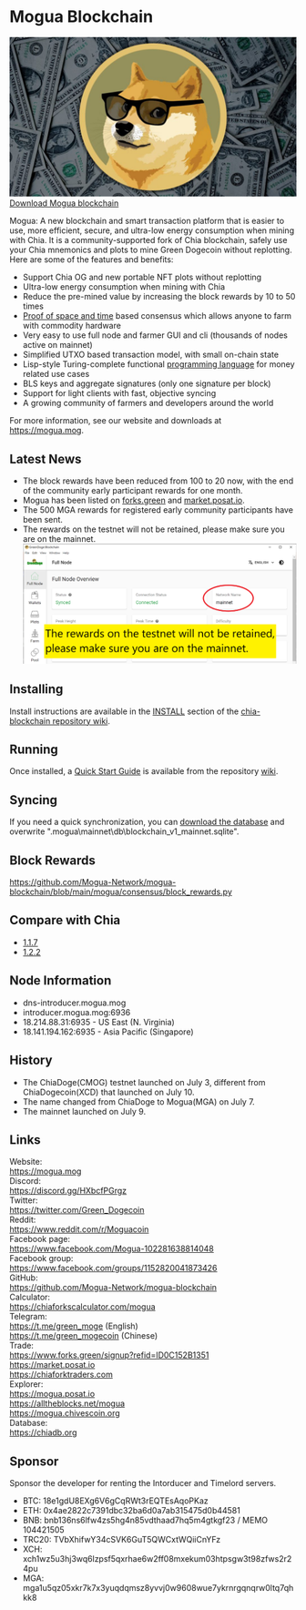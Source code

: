 # Mogua Blockchain
![image](https://github.com/Mogua-Network/mogua-blockchain/blob/96981368b3949a91b836e8c01dca3b3ba0207d50/mogua.jpg)
[Download Mogua blockchain](https://github.com/Mogua-Network/mogua-blockchain/releases)

Mogua: A new blockchain and smart transaction platform that is easier to use, more efficient, secure, and ultra-low energy consumption when mining with Chia. It is a community-supported fork of Chia blockchain, safely use your Chia mnemonics and plots to mine Green Dogecoin without replotting. Here are some of the features and benefits:
* Support Chia OG and new portable NFT plots without replotting
* Ultra-low energy consumption when mining with Chia
* Reduce the pre-mined value by increasing the block rewards by 10 to 50 times
* [Proof of space and time](https://docs.google.com/document/d/1tmRIb7lgi4QfKkNaxuKOBHRmwbVlGL4f7EsBDr_5xZE/edit) based consensus which allows anyone to farm with commodity hardware
* Very easy to use full node and farmer GUI and cli (thousands of nodes active on mainnet)
* Simplified UTXO based transaction model, with small on-chain state
* Lisp-style Turing-complete functional [programming language](https://chialisp.com/) for money related use cases
* BLS keys and aggregate signatures (only one signature per block)
* Support for light clients with fast, objective syncing
* A growing community of farmers and developers around the world

For more information, see our website and downloads at https://mogua.mog.

## Latest News
- The block rewards have been reduced from 100 to 20 now, with the end of the community early participant rewards for one month.
- Mogua has been listed on [forks.green](https://www.forks.green/) and [market.posat.io](https://market.posat.io/).
- The 500 MGA rewards for registered early community participants have been sent.
- The rewards on the testnet will not be retained, please make sure you are on the mainnet.
![image](https://github.com/Mogua-Network/mogua-blockchain/blob/79a9291b3d70f2dd03702e1822193f4d6ca16601/make_sure_mainnet.png)

## Installing

Install instructions are available in the
[INSTALL](https://github.com/Chia-Network/chia-blockchain/wiki/INSTALL)
section of the
[chia-blockchain repository wiki](https://github.com/Chia-Network/chia-blockchain/wiki).

## Running

Once installed, a
[Quick Start Guide](https://github.com/Chia-Network/chia-blockchain/wiki/Quick-Start-Guide)
is available from the repository
[wiki](https://github.com/Chia-Network/chia-blockchain/wiki).

## Syncing
If you need a quick synchronization, you can [download the database](https://chiadb.org/) and overwrite ".mogua\mainnet\db\blockchain_v1_mainnet.sqlite".

## Block Rewards
https://github.com/Mogua-Network/mogua-blockchain/blob/main/mogua/consensus/block_rewards.py

## Compare with Chia
- [1.1.7](https://github.com/Mogua-Network/mogua-blockchain/commit/ebc135046acf159d625bcb854bee613dc9f81182)
- [1.2.2](https://github.com/Mogua-Network/mogua-blockchain/commit/1702a31ffe3e8e55e296d7047e00b08a161210d2)

## Node Information
- dns-introducer.mogua.mog
- introducer.mogua.mog:6936
- 18.214.88.31:6935 - US East (N. Virginia)
- 18.141.194.162:6935 - Asia Pacific (Singapore)

## History
- The ChiaDoge(CMOG) testnet launched on July 3, different from ChiaDogecoin(XCD) that launched on July 10.
- The name changed from ChiaDoge to Mogua(MGA) on July 7.
- The mainnet launched on July 9.

## Links
Website: <br>
https://mogua.mog <br>
Discord: <br>
https://discord.gg/HXbcfPGrgz <br>
Twitter: <br>
https://twitter.com/Green_Dogecoin <br>
Reddit: <br>
https://www.reddit.com/r/Moguacoin <br>
Facebook page: <br>
https://www.facebook.com/Mogua-102281638814048 <br>
Facebook group: <br>
https://www.facebook.com/groups/1152820041873426 <br>
GitHub: <br>
https://github.com/Mogua-Network/mogua-blockchain <br>
Calculator: <br>
https://chiaforkscalculator.com/mogua <br>
Telegram: <br>
https://t.me/green_moge (English) <br>
https://t.me/green_mogecoin (Chinese) <br>
Trade: <br>
https://www.forks.green/signup?refid=ID0C152B1351 <br>
https://market.posat.io <br>
https://chiaforktraders.com <br>
Explorer: <br>
https://mogua.posat.io <br>
https://alltheblocks.net/mogua <br>
https://mogua.chivescoin.org <br>
Database: <br>
https://chiadb.org

## Sponsor 
Sponsor the developer for renting the Intorducer and Timelord servers.
- BTC: 18e1gdU8EXg6V6gCqRWt3rEQTEsAqoPKaz
- ETH: 0x4ae2822c7391dbc32ba6d0a7ab315475d0b44581
- BNB: bnb136ns6lfw4zs5hg4n85vdthaad7hq5m4gtkgf23 / MEMO 104421505
- TRC20: TVbXhifwY34cSVK6GuT5QWCxtWQiiCnYFz
- XCH: xch1wz5u3hj3wq6lzpsf5qxrhae6w2ff08mxekum03htpsgw3t98zfws2r24pu
- MGA: mga1u5qz05xkr7k7x3yuqdqmsz8yvvj0w9608wue7ykrnrgqnqrw0ltq7qhkk8
